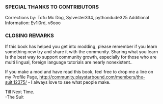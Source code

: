 ### SPECIAL THANKS TO CONTRIBUTORS
Corrections by: Tofu Mc Dog, Sylvester334, pythondude325
Additional Information: Ev1l0rd, v6ooo

### CLOSING REMARKS
If this book has helped you get into modding, please remember if you learn something new try and share it with the community. Sharing what you learn is the best way to support community growth, especially for those who are multi lingual, foreign language tutorials are nearly nonexistent..

If you make a mod and have read this book, feel free to drop me a line on my Profile Page, http://community.playstarbound.com/members/the-suit.12375/ - I always love to see what people make.

Till Next Time.  
-The Suit